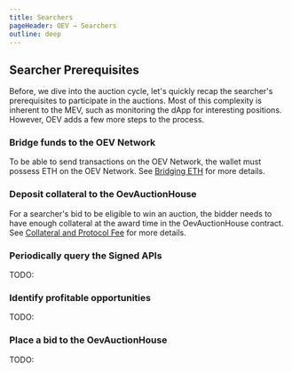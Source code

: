 ```yaml
---
title: Searchers
pageHeader: OEV → Searchers
outline: deep
---
```


<PageHeader/>

## Searcher Prerequisites

Before, we dive into the auction cycle, let's quickly recap the searcher's
prerequisites to participate in the auctions. Most of this complexity is
inherent to the MEV, such as monitoring the dApp for interesting positions.
However, OEV adds a few more steps to the process.

### Bridge funds to the OEV Network

To be able to send transactions on the OEV Network, the wallet must possess ETH
on the OEV Network. See
[Bridging ETH](/oev/overview/oev-network.html#bridging-eth) for more details.

### Deposit collateral to the OevAuctionHouse

For a searcher's bid to be eligible to win an auction, the bidder needs to have
enough collateral at the award time in the OevAuctionHouse contract. See
[Collateral and Protocol Fee](/oev/searchers/collateral-protocol-fee.html) for
more details.

### Periodically query the Signed APIs

TODO:

### Identify profitable opportunities

TODO:

### Place a bid to the OevAuctionHouse

TODO:
